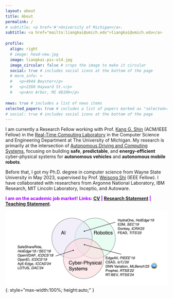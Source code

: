 ```yaml
---
layout: about
title: About
permalink: /
# subtitle: <a href='#'>University of Michigan</a>.
subtitle: <a href="mailto:liangkai@umich.edu">liangkai@umich.edu</a> 

profile:
  align: right
  # image: head-new.jpg
  image: liangkai-pic-old.jpg
  image_circular: false # crops the image to make it circular
  social: true # includes social icons at the bottom of the page
  # more_info: >
  #   <p>4944 Beyster</p>
  #   <p>2260 Hayward St.</p>
  #   <p>Ann Arbor, MI 48109</p>

news: true # includes a list of news items
selected_papers: true # includes a list of papers marked as "selected={true}"
# social: true # includes social icons at the bottom of the page
---
```


I am currently a Research Fellow working with Prof. [Kang G. Shin](https://web.eecs.umich.edu/~kgshin/) (ACM/IEEE Fellow) in the [Real-Time Computing Laboratory](https://rtcl.eecs.umich.edu/rtclweb/) in the Computer Science and Engineering Department at The University of Michigan. My research is primarily at the intersection of [Autonomous Driving and Computing Systems](https://arxiv.org/abs/2009.14349), focusing on building **safe**, **predictable**, and **energy-efficient** cyber-physical systems for **autonomous vehicles** and **autonomous mobile robots**.

Before that, I got my Ph.D. degree in computer science from Wayne State University in May 2023, supervised by Prof. [Weisong Shi](https://www.weisongshi.org/) (IEEE Fellow). I have collaborated with researchers from Argonne National Laboratory, IBM Research, MIT Lincoln Laboratory, Inceptio, and Autoware.

<span style="color: #A500FF;"><strong>I am on the academic job market!</strong></span>
<span style="color: #A500FF;"><strong>Links: [CV](../assets/pdf/CV-Liangkai_Liu.pdf) | [Research Statement](../assets/pdf/research.pdf) | [Teaching Statement](../assets/pdf/teaching.pdf).</strong></span>

![Research Overview](../assets/img/research-overview.png){: style="max-width:100%; height:auto;" }